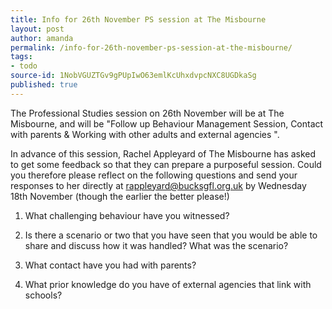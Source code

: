 ```yaml
---
title: Info for 26th November PS session at The Misbourne
layout: post
author: amanda
permalink: /info-for-26th-november-ps-session-at-the-misbourne/
tags:
- todo
source-id: 1NobVGUZTGv9gPUpIwO63emlKcUhxdvpcNXC8UGDkaSg
published: true
---
```

The Professional Studies session on 26th November will be at The Misbourne, and will be "Follow up Behaviour Management Session, Contact with parents & Working with other adults and external agencies ".

In advance of this session, Rachel Appleyard of The Misbourne has asked to get some feedback so that they can prepare a purposeful session.  Could you therefore please reflect on the following questions and send your responses to her directly at rappleyard@bucksgfl.org.uk by Wednesday 18th November (though the earlier the better please!)

1. What challenging behaviour have you witnessed?

2. Is there a scenario or two that you have seen that you would be able to share and discuss how it was handled?  What was the scenario?

3. What contact have you had with parents?

4. What prior knowledge do you have of external agencies that link with schools?

